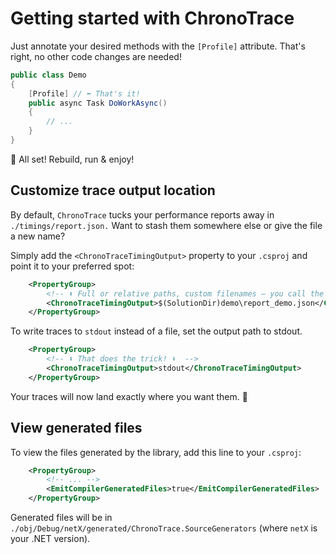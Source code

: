 # Getting started with ChronoTrace

Just annotate your desired methods with the `[Profile]` attribute. That's right, no other code changes are needed!

```csharp
public class Demo
{
    [Profile] // ⬅️ That's it!
    public async Task DoWorkAsync()
    {
        // ...
    }
}
```

🔨 All set! Rebuild, run & enjoy!

## Customize trace output location

By default, `ChronoTrace` tucks your performance reports away in `./timings/report.json.` Want to stash them somewhere else or give the file a  new name?

Simply add the `<ChronoTraceTimingOutput>` property to your `.csproj` and point it to your preferred spot:

```xml
    <PropertyGroup>
        <!-- ⬇️ Full or relative paths, custom filenames – you call the shots! ⬇️  -->
        <ChronoTraceTimingOutput>$(SolutionDir)demo\report_demo.json</ChronoTraceTimingOutput>
    </PropertyGroup>
```

To write traces to `stdout` instead of a file, set the output path to stdout.
```xml
    <PropertyGroup>
        <!-- ⬇️ That does the trick! ⬇️  -->
        <ChronoTraceTimingOutput>stdout</ChronoTraceTimingOutput>
    </PropertyGroup>
```

Your traces will now land exactly where you want them. 🎯

## View generated files

To view the files generated by the library, add this line to your `.csproj`:
```xml
    <PropertyGroup>
        <!-- ... -->
        <EmitCompilerGeneratedFiles>true</EmitCompilerGeneratedFiles>
    </PropertyGroup>
```

Generated files will be in `./obj/Debug/netX/generated/ChronoTrace.SourceGenerators` (where `netX` is your .NET version).
